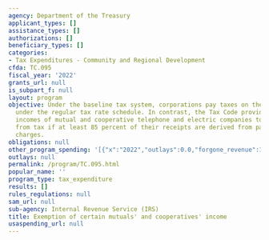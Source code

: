 ```yaml
---
agency: Department of the Treasury
applicant_types: []
assistance_types: []
authorizations: []
beneficiary_types: []
categories:
- Tax Expenditures - Community and Regional Development
cfda: TC.095
fiscal_year: '2022'
grants_url: null
is_subpart_f: null
layout: program
objective: Under the baseline tax system, corporations pay taxes on their profits
  under the regular tax rate schedule. In contrast, the Tax Code provides for the
  incomes of mutual and cooperative telephone and electric companies to be exempt
  from tax if at least 85 percent of their receipts are derived from patron service
  charges.
obligations: null
other_program_spending: '[{"x":"2022","outlays":0.0,"forgone_revenue":100000000.0},{"x":"2023","outlays":0.0,"forgone_revenue":100000000.0},{"x":"2024","outlays":0.0,"forgone_revenue":110000000.0}]'
outlays: null
permalink: /program/TC.095.html
popular_name: ''
program_type: tax_expenditure
results: []
rules_regulations: null
sam_url: null
sub-agency: Internal Revenue Service (IRS)
title: Exemption of certain mutuals' and cooperatives' income
usaspending_url: null
---
```

